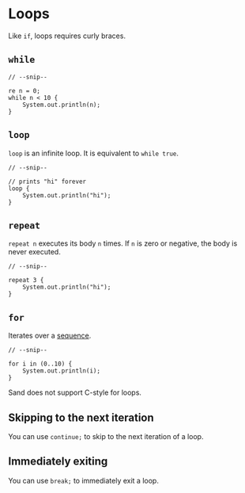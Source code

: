 # Loops

Like `if`, loops requires curly braces.

## `while`

```sand
// --snip--

re n = 0;
while n < 10 {
    System.out.println(n);
}
```

## `loop`

`loop` is an infinite loop.
It is equivalent to `while true`.

```sand
// --snip--

// prints "hi" forever
loop {
    System.out.println("hi");
}
```

## `repeat`

`repeat n` executes its body `n` times.
If `n` is zero or negative, the body is never executed.

```sand
// --snip--

repeat 3 {
    System.out.println("hi");
}
```

## `for`

Iterates over a [sequence](./data.md#sequences).

```sand
// --snip--

for i in (0..10) {
    System.out.println(i);
}
```

Sand does not support C-style for loops.

## Skipping to the next iteration

You can use `continue;` to skip to the next iteration of a loop.

## Immediately exiting

You can use `break;` to immediately exit a loop.
